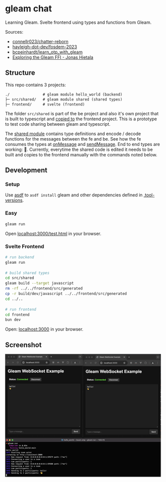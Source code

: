 # gleam chat

Learning Gleam. Svelte frontend using types and functions from Gleam.

Sources:
- [connellr023/chatter-reborn](https://github.com/connellr023/chatter-reborn)
- [hayleigh-dot-dev/fosdem-2023](https://github.com/hayleigh-dot-dev/fosdem-2023)
- [bcpeinhardt/learn_otp_with_gleam](https://github.com/bcpeinhardt/learn_otp_with_gleam)
- [Exploring the Gleam FFI - Jonas Hietala](https://www.jonashietala.se/blog/2024/01/11/exploring_the_gleam_ffi)

## Structure
This repo contains 3 projects:
```
./               # gleam module hello_world (backend)
├─ src/shared/   # gleam module shared (shared types)
├─ frontend/     # svelte (frontend)
```
The folder `src/shared` is part of the be project and also it's own project that is built to typescript and [copied to](./frontend/src/generated/) the frontend project. This is a prototype to test code sharing between gleam and typescript.

The [shared module](src/shared/src/shared.gleam) contains type definitions and encode / decode functions for the messages between the fe and be. See how the fe consumes the types at [onMessage](./frontend/src/Chat.svelte#L58) and [sendMessage](./frontend/src/Chat.svelte#L140). End to end types are working: 🎉. Currently, everytime the shared code is edited it needs to be built and copies to the frontend manually with the commands noted below.

## Development

### Setup
Use [asdf](https://asdf-vm.com/guide/getting-started.html) to `asdf install` gleam and other dependencies defined in [.tool-versions](./.tool-versions).

### Easy
```sh
gleam run
```
Open [localhost:3000/test.html](http://localhost:3000/test.html) in your browser.

### Svelte Frontend
```sh
# run backend
gleam run

# build shared types
cd src/shared
gleam build --target javascript
rm -rf ../../frontend/src/generated
cp -r build/dev/javascript ../../frontend/src/generated
cd ../..

# run frontend
cd frontend
bun dev
```

Open: [localhost:3000](http://localhost:3000) in your browser.

## Screenshot

![Screenshot](./docs/screenshot.png)